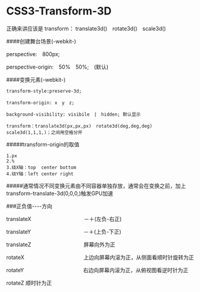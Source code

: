 # CSS3-Transform-3D

正确来讲应该是 transform： translate3d()　rotate3d()　scale3d()

####创建舞台场景(-webkit-)

  perspective:　800px;
  
  perspective-origin:　50%　50%;　(默认)
  
####变换元素(-webkit-)

    transform-style:preserve-3d;
    
    transform-origin: x　y　z;
    
    background-visibility: visibile　|　hidden; 默认显示
    
    transform：translate3d(px,px,px)　rotate3d(deg,deg,deg)　scale3d(1,1,1,)；之间用空格分开
    
#####transform-origin的取值

    1.px
    2.%
    3.绕X轴：top  center bottom
    4.绕Y轴：left center right
    
#####通常情况不同变换元素由不同容器单独存放，通常会在变换之前，加上transform-translate-3d(0,0,0,)触发GPU加速

###正负值----方向

translateX　　　　　　　　　　－＋(左负-右正)　　
    
translateY　　　　　　　　　　－＋(上负-下正)　　　　　　　　　　　
    
translateZ　　　　　　　　　　屏幕向外为正
    
rotateX　　　　　　　　　　　 上边向屏幕内滚为正，从侧面看顺时针旋转为正
    
rotateY　　　　　　　　　　　 右边向屏幕内滚为正，从俯视图看逆时针为正

rotateZ                      顺时针为正

    
    
